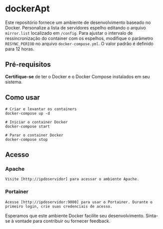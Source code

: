 # dockerApt

Este repositório fornece um ambiente de desenvolvimento baseado no Docker. Personalize a lista de servidores espelho editando o arquivo `mirror.list` localizado em `/config`. Para ajustar o intervalo de ressincronização do container com os espelhos, modifique o parâmetro `RESYNC_PERIOD` no arquivo `docker-compose.yml`. O valor padrão é definido para 12 horas.

## Pré-requisitos
**Certifique-se** de ter o Docker e o Docker Compose instalados em seu sistema.

## Como usar
```
# Criar e levantar os containers
docker-compose up -d

# Iniciar o container Docker
docker-compose start

# Parar o container Docker
docker-compose stop
```

## Acesso

### Apache
```
Visite [http://ipdoservidor] para acessar o ambiente Apache.
```

### Portainer
```
Acesse [http://ipdoservidor:9000] para usar o Portainer. Durante o primeiro login, crie suas credenciais de acesso.
```

Esperamos que este ambiente Docker facilite seu desenvolvimento. Sinta-se à vontade para contribuir ou fornecer feedback.

